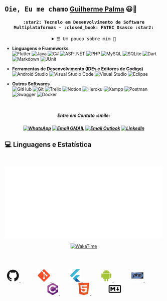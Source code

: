 ## <samp>Oie, Eu me chamo</samp> [Guilherme Palma](https://www.linkedin.com/in/guilherme-peres-lins-da-palma) :smiley:👋

<h4 align="center" id="home">
   <samp>:star2: Tecnolo em Desenvolvimento de Software Multiplataformas - :closed_book: <b>FATEC Osasco</b> :star2:</samp>
</h4>

<details align="center" id="home_menu">
   <summary><samp id="home_menu">&#9776; Um pouco sobre mim 💬</samp></summary>
   <h4>Eu me chamo Guilherme Palma, Tenho 17 anos e sou Desenvolvedor de Software.</h4>
   <p>Sou Apaixonado pelo Desenvolvimento de APPs Mobile, mas também me aventuro no Desenvolvimento Web :laughing:</p>

   [![Estatisticas GitHub](https://github-readme-stats.vercel.app/api?username=guilhermePalma&count_private=true&show_icons=true)](https://github.com/GuilhermePalma)

   <p align="center">
      :page_with_curl: Acesse meu <a target="_blank" href="#home">Currículo</a> ou <a target="_blank" href="Projects.md">Veja meus Projetos</a>
      <br/>
      <a href="https://github.com/GuilhermePalma/GuilhermePalma/blob/main/English_README.md">English Version Here</a> or
         <a href="https://github.com/GuilhermePalma/GuilhermePalma/blob/main/Français_README.md">Version Française Ici</a>
   </p>
</details>

- **Linguagens e Frameworks**
    <br/>
    ![Flutter](https://img.shields.io/badge/-Flutter-333333?style=flat-square&logo=Flutter&logoColor=blue)
    ![Java](https://img.shields.io/badge/-Java-333333?style=flat-square&logo=Android&logoColor=sucess)
    ![C#](https://img.shields.io/badge/-C%23-333333?style=flat-square&logo=Csharp&logoColor=green)
    ![ASP .NET](https://img.shields.io/badge/-ASP%20.NET-333333?style=flat-square&logo=.net&logoColor=ffffff)
    ![PHP](https://img.shields.io/badge/-PHP-333333?style=flat-square&logo=php&logoColor=sucess)
    ![MySQL](https://img.shields.io/badge/-MySQL-333333?style=flat-square&logo=MySQL)
    ![SQLite](https://img.shields.io/badge/SQLite-333333?style=flat-square&logo=sqlite&logoColor=blue)
    ![Dart](https://img.shields.io/badge/-Dart-333333?style=flat-square&logo=Dart&logoColor=blue)
    ![Markdown](https://img.shields.io/badge/-Markdown-333333?style=flat-square&logo=markdown&logoColor=white)
    ![JUnit](https://img.shields.io/badge/-JUnit-333333?style=flat&logo=jest)

- **Ferramentas de Desenvolvimento (IDEs e Editores de Codigo)**
    <br/>
    ![Android Studio](https://img.shields.io/badge/-Android%20Studio-333333?style=flat-square&logo=AndroidStudio)
    ![Visual Studio Code](https://img.shields.io/badge/-Visual%20Studio%20Code-333333?style=flat-square&logo=VisualStudioCode&logoColor=blue)
    ![Visual Studio](https://img.shields.io/badge/-Visual%20Studio-333333?style=flat-square&logo=VisualStudio&logoColor=cc00cc)
    ![Eclipse](https://img.shields.io/badge/-Eclipse-333333?style=flat-square&logo=eclipse&logoColor=cc55cc)

- **Outros Softwares**
    <br/>
    ![GitHub](https://img.shields.io/badge/-GitHub-333333?style=flat-square&logo=github)
    ![Git](https://img.shields.io/badge/-Git-333333?style=flat-square&logo=git)
    ![Trello](https://img.shields.io/badge/-Trello-333333?style=flat-square&logo=trello&logoColor=blue)
    ![Notion](https://img.shields.io/badge/-Notion-333333?style=flat-square&logo=notion)
    ![Heroku](https://img.shields.io/badge/-Heroku-333333?style=flat-square&logo=heroku&logoColor=cc00cc)
    ![Xampp](https://img.shields.io/badge/-XAMPP-333333?style=flat-square&logo=xampp)
    ![Postman](https://img.shields.io/badge/-Postman-333333?style=flat-square&logo=postman)
    ![Swagger](https://img.shields.io/badge/-Swagger-333333?style=flat-square&logo=swagger)
    ![Docker](https://img.shields.io/badge/-Docker-333333?style=flat-square&logo=docker)

<br/>

<div align="center">
   <h5>Entre em Contato :smile:<h5/>
      
   [![WhatsApp](https://img.shields.io/badge/WhatsApp-fff?style=for-the-badge&logo=whatsapp)](https://api.whatsapp.com/send?phone=55016997074866&text=Ola%20Guilherme,%20tudo%20bem%20?)
   [![Email GMAIL](https://img.shields.io/badge/Gmail-fff?style=for-the-badge&logo=gmail&logoColor=red)](mailto:guippalma@gmail.com)
   [![Email Outlook](https://img.shields.io/badge/Microsoft_Outlook-fff?style=for-the-badge&logo=microsoft-outlook&logoColor=blue)](mailto:guilherme.palma@fatec.sp.gov.br)
   [![LinkedIn](https://img.shields.io/badge/LinkedIn-white?style=for-the-badge&logo=linkedin&logoColor=blue)](https://www.linkedin.com/in/guilherme-peres-lins-da-palma)
</div>


## :computer: Linguagens e Estatística

<br />

<div align="center">

   ![Dados de Commits](github-metrics.svg)

   <p></p>

   [![WakaTime](https://github-readme-stats.vercel.app/api/wakatime?username=guilhermePalma&langs_count=7&layout=compact)](https://wakatime.com/@guilhermePalma)

   <br />
   <br />
   <br />

   <a title="Repositorios" href="https://github.com/GuilhermePalma?tab=repositories" target="_blank">
      <img height="40" alt="Repositorios"
           src="https://raw.githubusercontent.com/devicons/devicon/master/icons/github/github-original.svg">
   </a>
   &nbsp;&nbsp;&nbsp;&nbsp;&nbsp;&nbsp;&nbsp;&nbsp;&nbsp;&nbsp;&nbsp;&nbsp;&nbsp;
   <a title="Git" href="https://github.com/GuilhermePalma?tab=repositories" target="_blank">
      <img height="40" alt="Git"
           src="https://raw.githubusercontent.com/devicons/devicon/master/icons/git/git-original.svg">
   </a>
   &nbsp;&nbsp;&nbsp;&nbsp;&nbsp;&nbsp;&nbsp;&nbsp;&nbsp;&nbsp;&nbsp;&nbsp;&nbsp;
   <a title="Dart e Flutter" href="https://github.com/GuilhermePalma?tab=repositories&q=&type=&language=dart&sort=" target="_blank">
      <img height="40" alt="Dart e Flutter"
           src="https://raw.githubusercontent.com/devicons/devicon/master/icons/flutter/flutter-original.svg">
   </a>
   &nbsp;&nbsp;&nbsp;&nbsp;&nbsp;&nbsp;&nbsp;&nbsp;&nbsp;&nbsp;&nbsp;&nbsp;&nbsp;
   <a title="Java Android" href="https://github.com/GuilhermePalma?tab=repositories&language=java" target="_blank">
      <img height="40" alt="Java Android"
           src="https://raw.githubusercontent.com/devicons/devicon/master/icons/android/android-plain.svg">
   </a>
   &nbsp;&nbsp;&nbsp;&nbsp;&nbsp;&nbsp;&nbsp;&nbsp;&nbsp;&nbsp;&nbsp;&nbsp;&nbsp;
   <a title="PHP" href="github.com/GuilhermePalma?tab=repositories&q=&type=&language=php&sort=" target="_blank">
      <img height="40" alt="PHP"
           src="https://raw.githubusercontent.com/devicons/devicon/master/icons/php/php-original.svg">
   </a>
   &nbsp;&nbsp;&nbsp;&nbsp;&nbsp;&nbsp;&nbsp;&nbsp;&nbsp;&nbsp;&nbsp;&nbsp;&nbsp;
   <a title="C#" href="https://github.com/GuilhermePalma?tab=repositories&q=&type=&language=c%23&sort=" target="_blank">
      <img height="40" alt="C#"
           src="https://raw.githubusercontent.com/devicons/devicon/master/icons/csharp/csharp-original.svg">
   </a>
   &nbsp;&nbsp;&nbsp;&nbsp;&nbsp;&nbsp;&nbsp;&nbsp;&nbsp;&nbsp;&nbsp;&nbsp;&nbsp;
   <a title="HTML" href="https://github.com/GuilhermePalma?tab=repositories&q=&type=&language=html&sort=" target="_blank">
      <img height="40" alt="HTML"
           src="https://raw.githubusercontent.com/devicons/devicon/master/icons/html5/html5-original.svg">
   </a>
   &nbsp;&nbsp;&nbsp;&nbsp;&nbsp;&nbsp;&nbsp;&nbsp;&nbsp;&nbsp;&nbsp;&nbsp;&nbsp;
   <a title="Markdown" href="https://github.com/GuilhermePalma?tab=repositories" target="_blank">
      <img height="40" alt="Markdown"
           src="https://raw.githubusercontent.com/devicons/devicon/master/icons/markdown/markdown-original.svg">
   </a>
</div>
